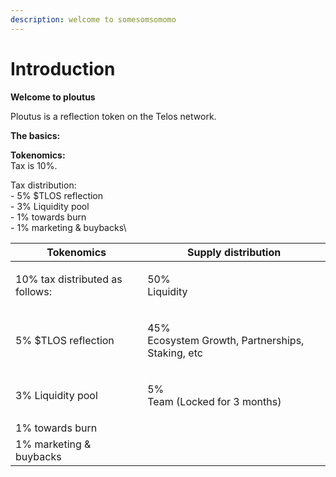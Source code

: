 ```yaml
---
description: welcome to somesomsomomo
---
```


# Introduction

**Welcome to ploutus**

Ploutus is a reflection token on the Telos network.

**The basics:**

**Tokenomics:**\
Tax is 10%.

Tax distribution:\
&#x20; \- 5% $TLOS reflection\
&#x20; \- 3% Liquidity pool\
&#x20; \- 1% towards burn\
&#x20; \- 1% marketing & buybacks\


| Tokenomics                      | Supply distribution                                        |
| ------------------------------- | ---------------------------------------------------------- |
| 10% tax distributed as follows: | <p>50%<br>Liquidity</p>                                    |
|  5% $TLOS reflection            | <p>45%<br>Ecosystem Growth, Partnerships, Staking, etc</p> |
|  3% Liquidity pool              | <p>5%<br>Team (Locked for 3 months)</p>                    |
|  1% towards burn                |                                                            |
|  1% marketing & buybacks        |                                                            |
